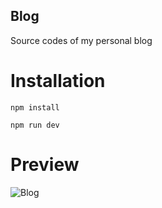 ## Blog

Source codes of my personal blog

# Installation

```
npm install

npm run dev
```

# Preview

![Blog](https://user-images.githubusercontent.com/30156531/146644054-b03451f0-1dbb-494a-af27-b80f45757ae0.png)